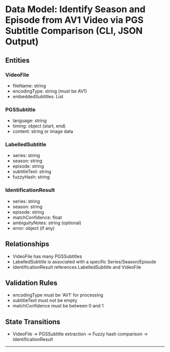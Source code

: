 # Data Model: Identify Season and Episode from AV1 Video via PGS Subtitle Comparison (CLI, JSON Output)








## Entities








### VideoFile








- fileName: string
- encodingType: string (must be AV1)
- embeddedSubtitles: List<PGSSubtitle>

### PGSSubtitle








- language: string
- timing: object (start, end)
- content: string or image data

### LabelledSubtitle








- series: string
- season: string
- episode: string
- subtitleText: string
- fuzzyHash: string

### IdentificationResult








- series: string
- season: string
- episode: string
- matchConfidence: float
- ambiguityNotes: string (optional)
- error: object (if any)

## Relationships








- VideoFile has many PGSSubtitles
- LabelledSubtitle is associated with a specific Series/Season/Episode
- IdentificationResult references LabelledSubtitle and VideoFile

## Validation Rules








- encodingType must be 'AV1' for processing
- subtitleText must not be empty
- matchConfidence must be between 0 and 1

## State Transitions








- VideoFile → PGSSubtitle extraction → Fuzzy hash comparison → IdentificationResult

---
